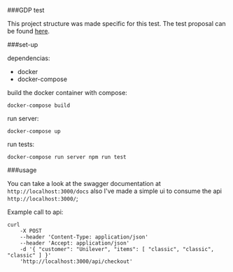###GDP test

This project structure was made specific for this test.
The test proposal can be found [here](https://github.com/Dreanmer/teste_gdp/blob/master/GDP_SoftwareEngineer_Test.pdf).

###set-up

dependencias:
- docker 
- docker-compose

build the docker container with compose:
```
docker-compose build
```

run server:
```
docker-compose up
```

run tests:
```
docker-compose run server npm run test
```

###usage

You can take a look at the swagger documentation at `http://localhost:3000/docs` also 
I've made a simple ui to consume the api `http://localhost:3000/`;

Example call to api:

```
curl 
    -X POST 
    --header 'Content-Type: application/json' 
    --header 'Accept: application/json' 
    -d '{ "customer": "Unilever", "items": [ "classic", "classic", "classic" ] }'
    'http://localhost:3000/api/checkout'
```
